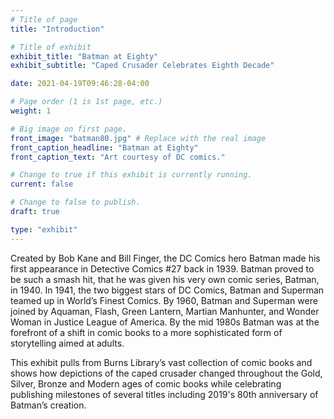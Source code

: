 ```yaml
---
# Title of page
title: "Introduction"

# Title of exhibit
exhibit_title: "Batman at Eighty"
exhibit_subtitle: "Caped Crusader Celebrates Eighth Decade"

date: 2021-04-19T09:46:28-04:00

# Page order (1 is 1st page, etc.)
weight: 1 

# Big image on first page.
front_image: "batman80.jpg" # Replace with the real image
front_caption_headline: "Batman at Eighty"
front_caption_text: "Art courtesy of DC comics."

# Change to true if this exhibit is currently running.
current: false

# Change to false to publish.
draft: true

type: "exhibit"
---
```


Created by Bob Kane and Bill Finger, the DC Comics hero Batman made his first appearance in Detective Comics #27 back in 1939. Batman proved to be such a smash hit, that he was given his very own comic series, Batman, in 1940. In 1941, the two biggest stars of DC Comics, Batman and Superman teamed up in World’s Finest Comics. By 1960, Batman and Superman were joined by Aquaman, Flash, Green Lantern, Martian Manhunter, and Wonder Woman in Justice League of America. By the mid 1980s Batman was at the forefront of a shift in comic books to a more sophisticated form of storytelling aimed at adults.

This exhibit pulls from Burns Library’s vast collection of comic books and shows how depictions of the caped crusader changed throughout the Gold, Silver, Bronze and Modern ages of comic books while celebrating publishing milestones of several titles including 2019's 80th anniversary of Batman’s creation.
